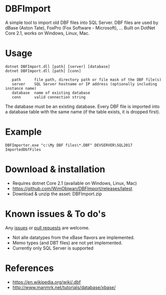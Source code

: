 # DBFImport
A simple tool to import old DBF files into SQL Server.
DBF files are used by dBase (Aston Tate), FoxPro (Fox Software - Microsoft), ...
Built on DotNet Core 2.1, works on Windows, Linux, Mac.

# Usage

    dotnet DBFImport.dll [path] [server] [database]
    dotnet DBFImport.dll [path] [conn]

       path      file path, directory path or file mask of the DBF file(s)
       server    SQL Server hostname or IP address (optionally including instance name)
       database  name of existing database
       conn      valid connection string

The database must be an existing database.  Every DBF file is imported into a database table with the same name (if the table exists, it is dropped first).

# Example

    DBFImporter.exe "c:\My DBF files\*.DBF" DEVSERVER\SQL2017 ImportedDbfFiles

# Download & installation
 
 * Requires dotnet Core 2.1 (available on Windows, Linux, Mac)
 * https://github.com/WimObiwan/DBFImport/releases/latest
 * Download & unzip the asset: DBFImport.zip

# Known issues & To do's
Any [issues](https://github.com/WimObiwan/DBFImport/issues) or [pull requests](https://github.com/WimObiwan/DBFImport/pulls) are welcome.

 * Not alle datatypes from the xBase flavors are implemented.
 * Memo types (and DBT files) are not yet implemented.
 * Currently only SQL Server is supported

# References

 * https://en.wikipedia.org/wiki/.dbf
 * http://www.manmrk.net/tutorials/database/xbase/ 
